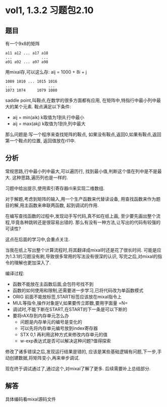 # vol1, 1.3.2 习题包2.10

## 题目

有一个9x8的矩阵

    a11 a12 ... a17 a18
    ...             ...
    a91 a92 ... a97 a98

用mixal存,可以这么存: aij = 1000 + 8i + j

    1009 1010 ... 1015 1016
    ...                ...
    1073 1074     1079 1080

saddle point,叫鞍点,在数学的很多方面都有应用,
在矩阵中,特指行中最小列中最大的某个元素.
鞍点满足以下条件:

- aij = min(aik) k取值为1到8,行中最小
- aij = max(akj) k取值为1到9,列中最大

那么问题是:写一个程序来查找矩阵的鞍点,
如果没有鞍点,返回0,如果有鞍点,返回第一个鞍点的位置,
返回值放在rI1中.

## 分析

常规思路,行中最小列中最大,可以遍历行,
找到最小值,判断这个值在列中是不是最大.
这种思路,遍历列也是一样的.

习题中给出提示,使用索引寄存器rIi来实现二维数组.

对于解题,考虑到矩阵的输入,用一个生产函数来代替读设备,
用查找函数来作为题目的解,用主函数来串联两函数,
起到调试的作用.

在编写查找函数的过程中,发现动手写代码,真不如在纸上画,
至少要先画出整个流程,毕竟各种跳转还是很容易出错的.
那么有没有一种方法,让写出的代码有较强的可读性?

这点在后面的学习中,会重点关注.

当我在纸上写出整个计算流程时,将其翻译成mixal时还是花了很长时间.
可能是应为1.3.1的习题没有刷,导致很多常用的写法没有很深的认识,
写完之后,对mixal的指令的理解也更加深入了.

编译过程:

- 函数不能放在主函数后面,会包符号找不到
- 函数的如何使用和限制,还需要进一步学习,已将代码改为单函数模式
- ORIG 前面不能放标签,START标签应该放在mixal指令上
- MUL等指令,操作对象是V,如果要传立即数,要用字面量 =N=
- 调试时,不能下断在START,在START的下一条是可以下断的
- 要将rAX存到内存单元怎么办
  - 问题是内存单元的编号是变化的
  - 可以先将内存单元编号放到index寄存器
  - STX 0,1 再利用这种方式来修改内存单元的值
  - w-exp表达式是否可以解决这种问题?值得探索

修改了诸多错误之后,发现运行结果是错的,
应该是某些基础逻辑有问题,下一步,手动创建数据,将矩阵变小,再来单步调试.

现在终于调试通过了,通过这个,对mixal了解了更多.
后续需要补上总结部分.

## 解答

具体编码看mixal源码文件
